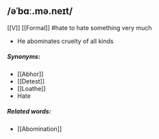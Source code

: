 ## /əˈbɑː.mə.neɪt/  
[[V]] [[Formal]]
#hate
to hate something very much

- He abominates cruelty of all kinds

##### Synonyms:
- [[Abhor]]
- [[Detest]]
- [[Loathe]]
- Hate

##### Related words:
- [[Abomination]]

